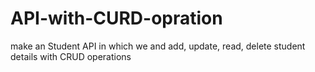 # API-with-CURD-opration
make an Student API in which we and add, update, read, delete student details with CRUD operations 
